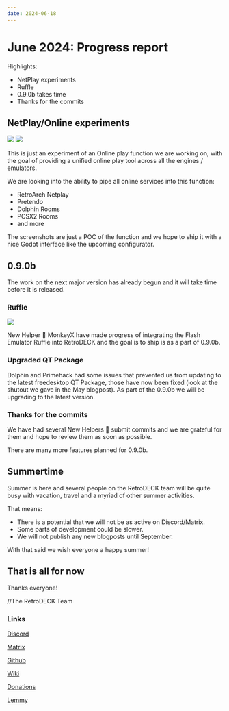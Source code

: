 ```yaml
---
date: 2024-06-18
---
```


# June 2024: Progress report

Highlights:

- NetPlay experiments
- Ruffle
- 0.9.0b takes time
- Thanks for the commits

<!-- more -->

## NetPlay/Online experiments

<img src="../../../netplay.webp">
<img src="../../../netplay2.webp">

This is just an experiment of an Online play function we are working on, with the goal of providing a unified online play tool across all the engines / emulators.

We are looking into the ability to pipe all online services into this function:

- RetroArch Netplay
- Pretendo
- Dolphin Rooms
- PCSX2 Rooms
- and more

The screenshots are just a POC of the function and we hope to ship it with a nice Godot interface like the upcoming configurator.

## 0.9.0b

The work on the next major version has already begun and it will take time before it is released.

### Ruffle

<img src="../../../WilliamAndSly.png">

New Helper 👷 MonkeyX have made progress of integrating the Flash Emulator Ruffle into RetroDECK and the goal is to ship is as a part of 0.9.0b.


### Upgraded QT Package

Dolphin and Primehack had some issues that prevented us from updating to the latest freedesktop QT Package, those have now been fixed (look at the shutout we gave in the May blogpost). As part of the 0.9.0b we will be upgrading to the latest version.

### Thanks for the commits

We have had several New Helpers 👷 submit commits and we are grateful for them and hope to review them as soon as possible.

There are many more features planned for 0.9.0b.

## Summertime

Summer is here and several people on the RetroDECK team will be quite busy with vacation, travel and a myriad of other summer activities.

That means:

- There is a potential that we will not be as active on Discord/Matrix.
- Some parts of development could be slower.
- We will not publish any new blogposts until September.

With that said we wish everyone a happy summer!


## That is all for now

Thanks everyone!

//The RetroDECK Team

### Links

[Discord](https://discord.gg/WDc5C9YWMx)

[Matrix](https://matrix.to/#/#retrodeck:matrix.org)

[Github](https://github.com/XargonWan/RetroDECK)

[Wiki](https://github.com/XargonWan/RetroDECK/wiki)

[Donations](https://retrodeck.readthedocs.io/en/latest/wiki_about/donations-licenses/)

[Lemmy](https://lemmy.zip/c/retrodeck)<br/>
